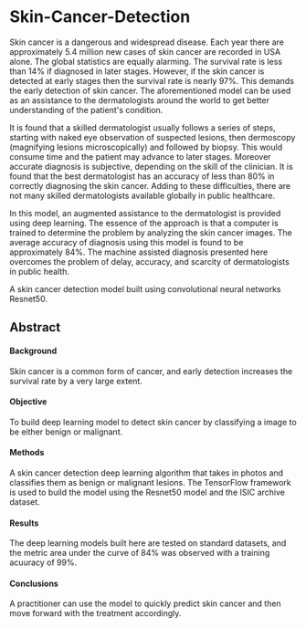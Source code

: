 # Skin-Cancer-Detection
Skin cancer is a dangerous and widespread disease. Each year there are approximately 5.4 million new cases of skin cancer are recorded in USA alone. The global statistics are equally alarming. The survival rate is less than 14% if diagnosed in later stages. However, if the skin cancer is detected at early stages then the survival rate is nearly 97%. This demands the early detection of skin cancer. The aforementioned model can be used as an assistance to the dermatologists around the world to get better understanding of the patient's condition.

It is found that a skilled dermatologist usually follows a series of steps, starting with naked eye observation of suspected lesions, then dermoscopy (magnifying lesions microscopically) and followed by biopsy. This would consume time and the patient may advance to later stages. Moreover accurate diagnosis is subjective, depending on the skill of the clinician. It is found that the best dermatologist has an accuracy of less than 80% in correctly diagnosing the skin cancer. Adding to these difficulties, there are not many skilled dermatologists available globally in public healthcare.

In this model, an augmented assistance to the dermatologist is provided using deep learning. The essence of the approach is that a computer is trained to determine the problem by analyzing the skin cancer images. The average accuracy of diagnosis using this model is found to be approximately 84%. The machine assisted diagnosis presented here overcomes the problem of delay, accuracy, and scarcity of dermatologists in public health.

A skin cancer detection model built using convolutional neural networks Resnet50. 

## Abstract
#### Background
Skin cancer is a common form of cancer, and early detection increases the survival rate by a very large extent.

#### Objective
To build deep learning model to detect skin cancer by classifying a image to be either benign or malignant.

#### Methods
A skin cancer detection deep learning algorithm that takes in photos and classifies them as benign or malignant lesions. The TensorFlow framework is used to build the model using the Resnet50 model and the ISIC archive dataset.

#### Results
The deep learning models built here are tested on standard datasets, and the metric area under the curve of 84% was observed with a training acuuracy of 99%.

#### Conclusions
A practitioner can use the model to quickly predict skin cancer and then move forward with the treatment accordingly.
